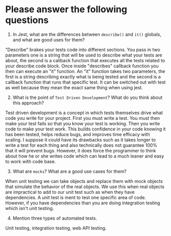 # Please answer the following questions

1.  In Jest, what are the differences between `describe()` and `it()` globals, and what are good uses for them?

"Describe" brakes your tests code into different sections. You pass in two parameters one is a string that will be used to describe what your tests are about, the second is a callback function that executes all the tests related to your describe code block. Once inside "describes" callback function you then can execute an "it" function. An "it" function takes two parameters, the first is a string describing exactly what is being tested and the second is a callback function that runs that specific test. It can be switched out with test as well because they mean the exact same thing when using jest. 

2.  What is the point of `Test Driven Development`? What do you think about this approach?

Test driven development is a concept in which tests themselves drive what code you write for your project. First you must write a test. You must then make your test fails so that you know your test is working. Then you write code to make your test work. This builds confidence in your code knowing it has been tested, helps reduce bugs, and improves time efficacy with scaling. I suppose it could have its drawbacks such as it takes longer to write a test for each thing and also technically does not guarantee 100% that it will prevent bugs. However, it does force the programmer to think about how he or she writes code which can lead to a much leaner and easy to work with code base.  

3.  What are `mocks`? What are a good use cases for them?

When unit testing we can take objects and replace them with mock objects that simulate the behavior of the real objects. We use this when real objects are impractical to add to our unit test such as when they have dependencies. A unit test is ment to test one specific area of code. However, if you have dependencies than you are doing integration testing which isn't unit testing. 

4.  Mention three types of automated tests.

Unit testing, integration testing, web API testing.
